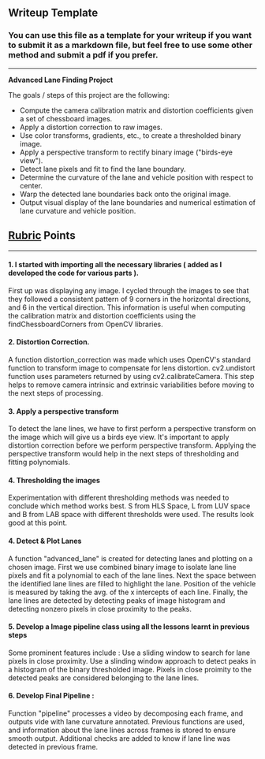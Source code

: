 ## Writeup Template

### You can use this file as a template for your writeup if you want to submit it as a markdown file, but feel free to use some other method and submit a pdf if you prefer.

---

**Advanced Lane Finding Project**

The goals / steps of this project are the following:

* Compute the camera calibration matrix and distortion coefficients given a set of chessboard images.
* Apply a distortion correction to raw images.
* Use color transforms, gradients, etc., to create a thresholded binary image.
* Apply a perspective transform to rectify binary image ("birds-eye view").
* Detect lane pixels and fit to find the lane boundary.
* Determine the curvature of the lane and vehicle position with respect to center.
* Warp the detected lane boundaries back onto the original image.
* Output visual display of the lane boundaries and numerical estimation of lane curvature and vehicle position.


## [Rubric](https://review.udacity.com/#!/rubrics/571/view) Points

---


#### 1. I started with importing all the necessary libraries ( added as I developed the code for various parts ).
First up was displaying any image. I cycled through the images to see that they followed a consistent pattern of 9 corners in the horizontal directions, and 6 in the vertical direction. 
This information is useful when computing the calibration matrix and distortion coefficients using the findChessboardCorners from OpenCV libraries.

#### 2. Distortion Correction.

A function distortion_correction was made which uses OpenCV's standard function to transform image to compensate for lens distortion. cv2.undistort function uses parameters returned by using cv2.calibrateCamera. 
This step helps to remove camera intrinsic and extrinsic variabilities before moving to the next steps of processing. 

#### 3. Apply a perspective transform 

To detect the lane lines, we have to first perform a perspective transform on the image which will give us a birds eye view. It's important to apply distortion correction before we perform perspective transform.  Applying the perspective transform would help in the next steps of thresholding and fitting polynomials. 

#### 4. Thresholding the images
Experimentation with different thresholding methods was needed to conclude which method works best. S from HLS Space, L from LUV space and B from LAB space with different thresholds were used. The results look good at this point. 

#### 4. Detect & Plot Lanes
A function "advanced_lane" is created for detecting lanes and plotting on a chosen image. 
First we use combined binary image to isolate lane line pixels and fit a polynomial to each of the lane lines. Next the space between the identified lane lines are filled to highlight the lane. Position of the vehicle is measured by taking the avg. of the x intercepts of each line. Finally, the lane lines are detected by detecting peaks of image histogram and detecting nonzero pixels in close proximity to the peaks.

#### 5. Develop a Image pipeline class using all the lessons learnt in previous steps 
Some prominent features include :
Use a sliding window to search for lane pixels in close proximity.
Use a slinding window approach to detect peaks in a histogram of the binary thresholded image. 
Pixels in close proimity to the detected peaks are considered belonging to the lane lines.

#### 6. Develop Final Pipeline : 
Function "pipeline" processes a video by decomposing each frame, and outputs vide with lane curvature annotated. 
Previous functions are used, and information about the lane lines across frames is stored to ensure smooth output. 
Additional checks are added to know if lane line was detected in previous frame. 


